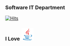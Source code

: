 ### Software IT Department

[![Hits](https://hits.seeyoufarm.com/api/count/incr/badge.svg?url=https%3A%2F%2Fgithub.com%2Fleehyunsuck%2Fhit-counter&count_bg=%23FF7F00&title_bg=%23000000&icon=&icon_color=%23000000&title=%F0%9F%91%8B&edge_flat=false)](https://hits.seeyoufarm.com)

<h3 align="left">I Love
  <img src="https://raw.githubusercontent.com/devicons/devicon/master/icons/java/java-original.svg" alt="java" width="40" height="40" /> 
</h3>
